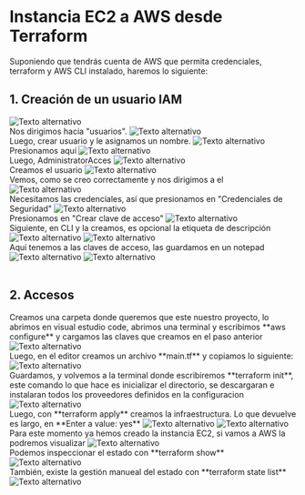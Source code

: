 <h1>Instancia EC2 a AWS desde Terraform</h1>
Suponiendo que tendrás cuenta de AWS que permita credenciales, terraform y AWS CLI instalado, haremos lo siguiente:
<br/>
<h2> 1. Creación de un usuario IAM </h2>
<img src="img/tf/img1.png" alt="Texto alternativo">
<br/>
Nos dirigimos hacia "usuarios".
<img src="img/tf/img2.png" alt="Texto alternativo">
<br/>
Luego, crear usuario y le asignamos un nombre.
<img src="img/tf/img3.png" alt="Texto alternativo">
<br/>
Presionamos aquí
<img src="img/tf/img4.png" alt="Texto alternativo">
<br/>
Luego, AdministratorAcces 
<img src="img/tf/img5.png" alt="Texto alternativo">
<br/>
Creamos el usuario
<img src="img/tf/img6.png" alt="Texto alternativo">
<br/>
Vemos, como se creo correctamente y nos dirigimos a el
<img src="img/tf/img7.png" alt="Texto alternativo">
<br/>
Necesitamos las credenciales, así que presionamos en "Credenciales de Seguridad"
<img src="img/tf/img8.png" alt="Texto alternativo">
<br/>
Presionamos en "Crear clave de acceso"
<img src="img/tf/img9.png" alt="Texto alternativo">
<br/>
Siguiente, en CLI y la creamos, es opcional la etiqueta de descripción
<img src="img/tf/img10.png" alt="Texto alternativo">
<img src="img/tf/img11.png" alt="Texto alternativo">
<br/>
Aquí tenemos a las claves de acceso, las guardamos en un notepad
<img src="img/tf/img12.png" alt="Texto alternativo">
<img src="img/tf/img13.png" alt="Texto alternativo">
<br/>
<br/>
<h2> 2. Accesos </h2>
Creamos una carpeta donde queremos que este nuestro proyecto, lo abrimos en visual estudio code, abrimos una terminal y escribimos **aws configure** y cargamos las claves que creamos en el paso anterior
<img src="img/tf/img14.png" alt="Texto alternativo">
<br/>
Luego, en el editor creamos un archivo **main.tf** y copiamos lo siguiente:
<img src="img/tf/img15.png" alt="Texto alternativo">
<br/>
Guardamos, y volvemos a la terminal donde escribiremos **terraform init**, este comando lo que hace es inicializar el directorio, se descargaran e instalaran todos los proveedores definidos en la configuracion
<img src="img/tf/img16.png" alt="Texto alternativo">
<br/>
Luego, con **terraform apply** creamos la infraestructura. Lo que devuelve es largo, en **Enter a value: yes** 
<img src="img/tf/img17.png" alt="Texto alternativo">
<img src="img/tf/img18.png" alt="Texto alternativo">
<br/>
Para este momento ya hemos creado la instancia EC2, si vamos a AWS la podremos visualizar
<img src="img/tf/img19.png" alt="Texto alternativo">
<br/>
Podemos inspeccionar el estado con **terraform show**
<img src="img/tf/img20.png" alt="Texto alternativo">
<br/>
También, existe la gestión manueal del estado con **terraform state list**
<img src="img/tf/img21.png" alt="Texto alternativo">
<br/>


